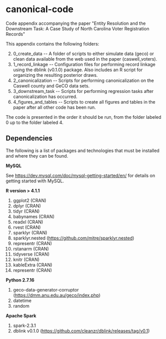# canonical-code

Code appendix accompanying the paper "Entity Resolution and the Downstream Task: A Case Study of North Carolina Voter Registration Records"

This appendix contains the following folders:

2. 0_create_data -- A folder of scripts to either simulate data (geco) or clean data available from the web used in the paper (caswell_voters).
3. 1_record_linkage -- Configuration files for performing record linkage using the dblink (v0.1.0) package. Also includes an R script for organizing the resulting posterior draws.
4. 2_canonicalization -- Scripts for performing canonicalization on the Caswell county and GeCO data sets.
5. 3_downstream_task -- Scripts for performing regression tasks after canonicalization has occurred.
6. 4_figures_and_tables -- Scripts to create all figures and tables in the paper after all other code has been run.

The code is presented in the order it should be run, from the folder labeled 0 up to the folder labeled 4.

## Dependencies

The following is a list of packages and technologies that must be installed and where they can be found.

**MySQL**

See https://dev.mysql.com/doc/mysql-getting-started/en/ for details on getting started with MySQL.

**R version > 4.1.1**

1. ggplot2 (CRAN)
2. dplyr (CRAN)
3. tidyr (CRAN)
4. babynames (CRAN)
5. readxl (CRAN)
6. rvest (CRAN)
7. sparklyr (CRAN)
8. sparklyr.nested (https://github.com/mitre/sparklyr.nested)
9. representr (CRAN)
10. rstanarm (CRAN)
11. tidyverse (CRAN)
12. knitr (CRAN)
13. kableExtra (CRAN)
14. representr (CRAN)

**Python 2.7.16**

1. geco-data-generator-corruptor (https://dmm.anu.edu.au/geco/index.php)
2. datetime
3. random

**Apache Spark**

1. spark-2.3.1
2. dblink v0.1.0 (https://github.com/cleanzr/dblink/releases/tag/v0.1)

